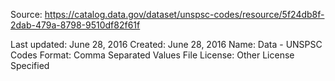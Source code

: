 Source: https://catalog.data.gov/dataset/unspsc-codes/resource/5f24db8f-2dab-479a-8798-9510df82f61f

Last updated:	June 28, 2016
Created:	June 28, 2016
Name:	Data - UNSPSC Codes
Format:	Comma Separated Values File
License:	Other License Specified